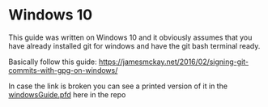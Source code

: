 # Windows 10

This guide was written on Windows 10 and it obviously assumes that you have already installed git for windows and have the git bash terminal ready.

Basically follow this guide:
https://jamesmckay.net/2016/02/signing-git-commits-with-gpg-on-windows/

In case the link is broken you can see a printed version of it in the [windowsGuide.pfd](./windowsGuide.pdf) here in the repo